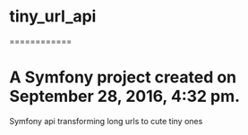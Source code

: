 # tiny_url_api
============

A Symfony project created on September 28, 2016, 4:32 pm.
=======
Symfony api transforming long urls to cute tiny ones
